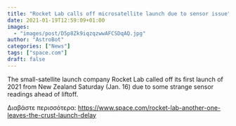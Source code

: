 ```yaml
---
title: "Rocket Lab calls off microsatellite launch due to sensor issue"
date: 2021-01-19T12:59:09+01:00
images:
  - "images/post/D5p8Zk9iqzqzwwAFCSDqAQ.jpg"
author: "AstroBot"
categories: ["News"]
tags: ["space.com"]
draft: false
---
```


The small-satellite launch company Rocket Lab called off its first launch of 2021 from New Zealand Saturday (Jan. 16) due to some strange sensor readings ahead of liftoff. 

Διαβάστε περισσότερα: https://www.space.com/rocket-lab-another-one-leaves-the-crust-launch-delay
